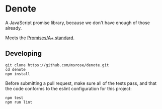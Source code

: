 # Denote

A JavaScript promise library, because we don't have enough of those already.

Meets the [Promises/A+ standard](https://promisesaplus.com/).

## Developing

```
git clone https://github.com/msrose/denote.git
cd denote
npm install
```

Before submitting a pull request, make sure all of the tests pass,
and that the code conforms to the eslint configuration for this project:

```
npm test
npm run lint
```
